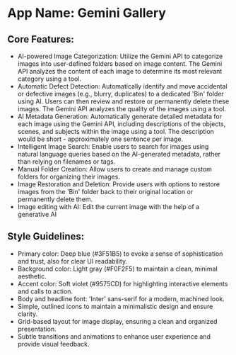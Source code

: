 # **App Name**: Gemini Gallery

## Core Features:

- AI-powered Image Categorization: Utilize the Gemini API to categorize images into user-defined folders based on image content. The Gemini API analyzes the content of each image to determine its most relevant category using a tool.
- Automatic Defect Detection: Automatically identify and move accidental or defective images (e.g., blurry, duplicates) to a dedicated 'Bin' folder using AI. Users can then review and restore or permanently delete these images. The Gemini API analyzes the quality of the images using a tool.
- AI Metadata Generation: Automatically generate detailed metadata for each image using the Gemini API, including descriptions of the objects, scenes, and subjects within the image using a tool. The description would be short - approximately one sentence per image.
- Intelligent Image Search: Enable users to search for images using natural language queries based on the AI-generated metadata, rather than relying on filenames or tags.
- Manual Folder Creation: Allow users to create and manage custom folders for organizing their images.
- Image Restoration and Deletion: Provide users with options to restore images from the 'Bin' folder back to their original location or permanently delete them.
- Image editing with AI: Edit the current image with the help of a generative AI

## Style Guidelines:

- Primary color: Deep blue (#3F51B5) to evoke a sense of sophistication and trust, also for clear UI readability.
- Background color: Light gray (#F0F2F5) to maintain a clean, minimal aesthetic.
- Accent color: Soft violet (#9575CD) for highlighting interactive elements and calls to action.
- Body and headline font: 'Inter' sans-serif for a modern, machined look.
- Simple, outlined icons to maintain a minimalistic design and ensure clarity.
- Grid-based layout for image display, ensuring a clean and organized presentation.
- Subtle transitions and animations to enhance user experience and provide visual feedback.